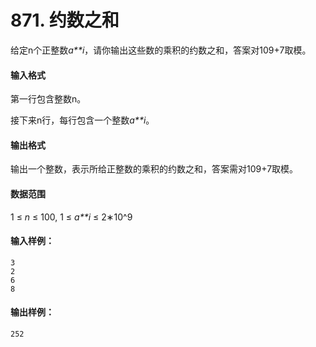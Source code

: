 # 871. 约数之和

给定n个正整数*a**i*，请你输出这些数的乘积的约数之和，答案对109+7取模。

#### 输入格式

第一行包含整数n。

接下来n行，每行包含一个整数*a**i*。

#### 输出格式

输出一个整数，表示所给正整数的乘积的约数之和，答案需对109+7取模。

#### 数据范围

1 ≤ *n* ≤ 100,
1 ≤ *a**i* ≤ 2∗10^9

#### 输入样例：

```
3
2
6
8
```

#### 输出样例：

```
252
```